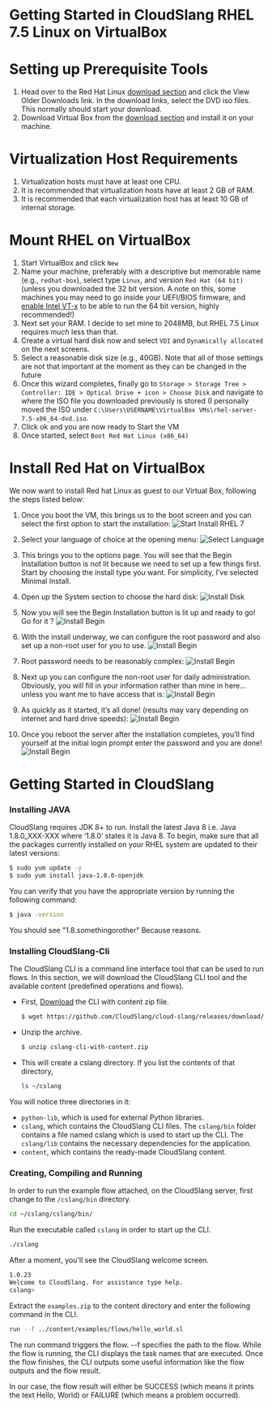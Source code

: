 # Getting Started in CloudSlang RHEL 7.5 Linux on VirtualBox
# Setting up Prerequisite Tools

1. Head over to the Red Hat Linux [download section](https://developers.redhat.com/products/rhel/download/) and click the View Older Downloads link. In the download links, select the DVD iso files. This normally should start your download. 
2. Download Virtual Box from the [download section](https://www.virtualbox.org/wiki/Downloads) and install it on your machine.

# Virtualization Host Requirements

1. Virtualization hosts must have at least one CPU.
2. It is recommended that virtualization hosts have at least 2 GB of RAM. 
3. It is recommended that each virtualization host has at least 10 GB of internal storage.


# Mount RHEL on VirtualBox

1. Start VirtualBox and click `New`
2. Name your machine, preferably with a descriptive but memorable name (e.g., `redhat-box`), select type `Linux`, and version `Red Hat (64 bit)` (unless you downloaded the 32 bit version. A note on this, some machines you may need to go inside your UEFI/BIOS firmware, and [enable Intel VT-x](http://www.howtogeek.com/213795/how-to-enable-intel-vt-x-in-your-computers-bios-or-uefi-firmware/) to be able to run the 64 bit version, highly recommended!)
3. Next set your RAM. I decide to set mine to 2048MB, but RHEL 7.5 Linux requires *much* less than that.
4. Create a virtual hard disk now and select `VDI` and `Dynamically allocated` on the next screens.
5. Select a reasonable disk size (e.g., 40GB). Note that all of those settings are not that important at the moment as they can be changed in the future
6. Once this wizard completes, finally go to `Storage > Storage Tree > Controller: IDE > Optical Drive + icon > Choose Disk` and navigate to where the ISO file you downloaded previously is stored (I personally moved the ISO under `C:\Users\USERNAME\VirtualBox VMs\rhel-server-7.5-x86_64-dvd.iso`. 
7. Click ok and you are now ready to Start the VM
8. Once started, select `Boot Red Hat Linux (x86_64)`

# Install Red Hat on VirtualBox

We now want to install Red hat Linux as guest to our Virtual Box, following the steps listed below: 

1. Once you boot the VM, this brings us to the boot screen and you can select the first option to start the installation:
![Start Install RHEL 7](images/installation_1.PNG)

2. Select your language of choice at the opening menu:
![Select Language](images/installation_2.PNG) 

3. This brings you to the options page. You will see that the Begin Installation button is not lit because we need to set up a few things first. Start by choosing the install type you want. For simplicity, I’ve selected Minimal Install.

4. Open up the System section to choose the hard disk:
![Install Disk](images/installation_3.PNG)

5. Now you will see the Begin Installation button is lit up and ready to go! Go for it ?
![Install Begin](images/installation_4.PNG)

6. With the install underway, we can configure the root password and also set up a non-root user for you to use.
![Install Begin](images/installation_5.PNG)

7. Root password needs to be reasonably complex:
![Install Begin](images/installation_6.PNG)

8. Next up you can configure the non-root user for daily administration. Obviously, you will fill in your information rather than mine in here…unless you want me to have access that is:
![Install Begin](images/installation_7.PNG)

9. As quickly as it started, it’s all done! (results may vary depending on internet and hard drive speeds):
![Install Begin](images/installation_8.PNG)

10. Once you reboot the server after the installation completes, you’ll find yourself at the initial login prompt enter the password and you are done!
![Install Begin](images/installation_9.PNG)

# Getting Started in CloudSlang
### Installing JAVA
CloudSlang requires JDK 8+ to run. Install the latest Java 8 i.e. Java 1.8.0_XXX-XXX where ‘1.8.0’ states it is Java 8. To begin, make sure that all the packages currently installed on your RHEL system are updated to their latest versions:

```sh
$ sudo yum update -y
$ sudo yum install java-1.8.0-openjdk
```
You can verify that you have the appropriate version by running the following command:

```sh
$ java -version
```
You should see "1.8.somethingorother" Because reasons.

### Installing CloudSlang-Cli
The CloudSlang CLI is a command line interface tool that can be used to run flows. In this section, we will download the CloudSlang CLI tool and the available content (predefined operations and flows). 

- First, [Download](https://github.com/CloudSlang/cloud-slang/releases/latest) the CLI with content zip file.
    ```sh
    $ wget https://github.com/CloudSlang/cloud-slang/releases/download/cloudslang-1.0.23/cslang-cli-with-content.zip
    ```
    
- Unzip the archive.
     ```sh
    $ unzip cslang-cli-with-content.zip
    ```
- This will create a cslang directory. If you list the contents of that directory,
     ```sh
    ls ~/cslang
    ```
    
You will notice three directories in it:

- `python-lib`, which is used for external Python libraries.
- `cslang`, which contains the CloudSlang CLI files. The `cslang/bin` folder contains a file named cslang which is used to start up the CLI. The `cslang/lib` contains the necessary dependencies for the application.
- `content`, which contains the ready-made CloudSlang content.

### Creating, Compiling and Running

In order to run the example flow attached, on the CloudSlang server, first change to the `/cslang/bin` directory.
```sh
cd ~/cslang/cslang/bin/
```
Run the executable called `cslang` in order to start up the CLI.
```sh
./cslang
```
After a moment, you'll see the CloudSlang welcome screen.
```sh
1.0.23
Welcome to CloudSlang. For assistance type help.
cslang>
```
Extract the `examples.zip` to the content directory and enter the following command in the CLI. 

```sh
run --f ../content/examples/flows/hello_world.sl
```

The run command triggers the flow. --f specifies the path to the flow. While the flow is running, the CLI displays the task names that are executed. Once the flow finishes, the CLI outputs some useful information like the flow outputs and the flow result.

In our case, the flow result will either be SUCCESS (which means it prints the text Hello, World) or FAILURE (which means a problem occurred).

